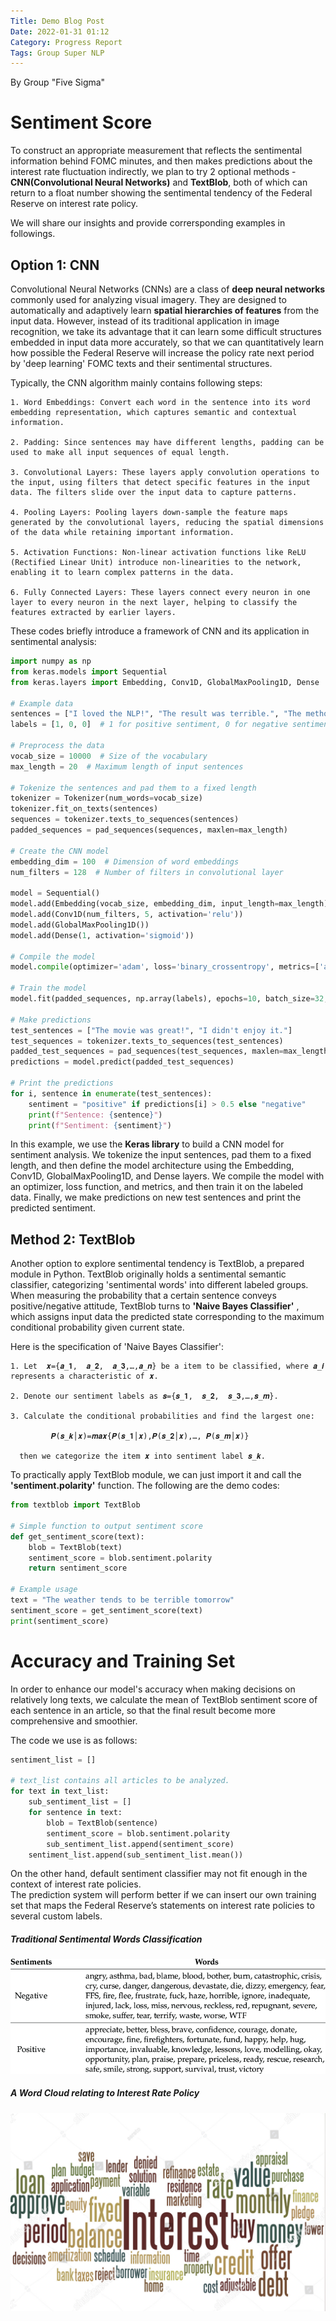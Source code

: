 ```yaml
---
Title: Demo Blog Post
Date: 2022-01-31 01:12
Category: Progress Report
Tags: Group Super NLP
---
```


By Group "Five Sigma"



# Sentiment Score 

To construct an appropriate measurement that reflects the sentimental information behind FOMC minutes, and then makes predictions about the interest rate fluctuation indirectly, we plan to try 2 optional methods - **CNN(Convolutional Neural Networks)** and **TextBlob**, both of which can return to a float number showing the sentimental tendency of the Federal Reserve on interest rate policy.

We will share our insights and provide corrersponding examples in followings.

## Option 1: CNN

Convolutional Neural Networks (CNNs) are a class of **deep neural networks** commonly used for analyzing visual imagery. They are designed to automatically and adaptively learn **spatial hierarchies of features** from the input data. However, instead of its traditional application in image recognition, we take its advantage that it can learn some difficult structures embedded in input data more accurately, so that we can quantitatively learn how possible the Federal Reserve will increase the policy rate next period by 'deep learning' FOMC texts and their sentimental structures. 

Typically, the CNN algorithm mainly contains following steps:

    1. Word Embeddings: Convert each word in the sentence into its word embedding representation, which captures semantic and contextual information.

    2. Padding: Since sentences may have different lengths, padding can be used to make all input sequences of equal length.
    
    3. Convolutional Layers: These layers apply convolution operations to the input, using filters that detect specific features in the input data. The filters slide over the input data to capture patterns.

    4. Pooling Layers: Pooling layers down-sample the feature maps generated by the convolutional layers, reducing the spatial dimensions of the data while retaining important information.

    5. Activation Functions: Non-linear activation functions like ReLU (Rectified Linear Unit) introduce non-linearities to the network, enabling it to learn complex patterns in the data.

    6. Fully Connected Layers: These layers connect every neuron in one layer to every neuron in the next layer, helping to classify the features extracted by earlier layers.
    
These codes briefly introduce a framework of CNN and its application in sentimental analysis:

```python
import numpy as np
from keras.models import Sequential
from keras.layers import Embedding, Conv1D, GlobalMaxPooling1D, Dense

# Example data
sentences = ["I loved the NLP!", "The result was terrible.", "The method was average."]
labels = [1, 0, 0]  # 1 for positive sentiment, 0 for negative sentiment

# Preprocess the data
vocab_size = 10000  # Size of the vocabulary
max_length = 20  # Maximum length of input sentences

# Tokenize the sentences and pad them to a fixed length
tokenizer = Tokenizer(num_words=vocab_size)
tokenizer.fit_on_texts(sentences)
sequences = tokenizer.texts_to_sequences(sentences)
padded_sequences = pad_sequences(sequences, maxlen=max_length)

# Create the CNN model
embedding_dim = 100  # Dimension of word embeddings
num_filters = 128  # Number of filters in convolutional layer

model = Sequential()
model.add(Embedding(vocab_size, embedding_dim, input_length=max_length))
model.add(Conv1D(num_filters, 5, activation='relu'))
model.add(GlobalMaxPooling1D())
model.add(Dense(1, activation='sigmoid'))

# Compile the model
model.compile(optimizer='adam', loss='binary_crossentropy', metrics=['accuracy'])

# Train the model
model.fit(padded_sequences, np.array(labels), epochs=10, batch_size=32, validation_split=0.2)

# Make predictions
test_sentences = ["The movie was great!", "I didn't enjoy it."]
test_sequences = tokenizer.texts_to_sequences(test_sentences)
padded_test_sequences = pad_sequences(test_sequences, maxlen=max_length)
predictions = model.predict(padded_test_sequences)

# Print the predictions
for i, sentence in enumerate(test_sentences):
    sentiment = "positive" if predictions[i] > 0.5 else "negative"
    print(f"Sentence: {sentence}")
    print(f"Sentiment: {sentiment}")
```

In this example, we use the **Keras library** to build a CNN model for sentiment analysis. We tokenize the input sentences, pad them to a fixed length, and then define the model architecture using the Embedding, Conv1D, GlobalMaxPooling1D, and Dense layers. We compile the model with an optimizer, loss function, and metrics, and then train it on the labeled data. Finally, we make predictions on new test sentences and print the predicted sentiment.


## Method 2: TextBlob

Another option to explore sentimental tendency is TextBlob, a prepared module in Python. TextBlob originally holds a sentimental semantic classifier, categorizing 'sentimental words' into different labeled groups. When measuring the probability that a certain sentence conveys positive/negative attitude, TextBlob turns to **'Naive Bayes Classifier'** , which assigns input data the predicted state corresponding to the maximum conditional probability given current state. 

Here is the specification of 'Naive Bayes Classifier':

    1. Let  𝒙={𝒂_𝟏,  𝒂_𝟐,  𝒂_𝟑,…,𝒂_𝒏} be a item to be classified, where 𝒂_𝒊 represents a characteristic of 𝒙.

    2. Denote our sentiment labels as 𝒔={𝒔_𝟏,  𝒔_𝟐,  𝒔_𝟑,…,𝒔_𝒎}.

    3. Calculate the conditional probabilities and find the largest one: 

             𝑷(𝒔_𝒌│𝒙)=𝒎𝒂𝒙{𝑷(𝒔_𝟏│𝒙),𝑷(𝒔_𝟐│𝒙),…, 𝑷(𝒔_𝒎│𝒙)}

      then we categorize the item 𝒙 into sentiment label 𝒔_𝒌.


To practically apply TextBlob module, we can just import it and call the **'sentiment.polarity'** function. The following are the demo codes:

```python
from textblob import TextBlob

# Simple function to output sentiment score
def get_sentiment_score(text):
    blob = TextBlob(text)
    sentiment_score = blob.sentiment.polarity
    return sentiment_score

# Example usage
text = "The weather tends to be terrible tomorrow"
sentiment_score = get_sentiment_score(text)
print(sentiment_score)   
```

# Accuracy and Training Set

In order to enhance our model's accuracy when making decisions on relatively long texts, we calculate the mean of TextBlob sentiment score of each sentence in an article, so that the final result become more comprehensive and smoothier.

The code we use is as follows:

```python
sentiment_list = []  

# text_list contains all articles to be analyzed.
for text in text_list:
    sub_sentiment_list = []
    for sentence in text:
        blob = TextBlob(sentence)
        sentiment_score = blob.sentiment.polarity
        sub_sentiment_list.append(sentiment_score)
    sentiment_list.append(sub_sentiment_list.mean())
```

On the other hand, default sentiment classifier may not fit enough in the context of interest rate policies.\
The prediction system will perform better if we can insert our own training set that maps the Federal Reserve’s statements on interest rate policies to several custom labels.

##### Traditional Sentimental Words Classification
![Traditional Sentimental Words Classification](https://github.com/MizukiKoiti/First-Blog/blob/main/image.png)

##### A Word Cloud relating to Interest Rate Policy
![Word Cloud relating to Interest Rate Policy](https://github.com/MizukiKoiti/First-Blog/blob/main/image-1.png)



